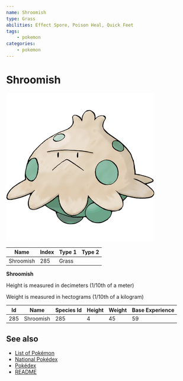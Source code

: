 ```yaml
---
name: Shroomish
type: Grass
abilities: Effect Spore, Poison Heal, Quick Feet
tags:
    - pokemon
categories:
    - pokemon
---
```


# Shroomish


![Shroomish](images/285.png)

| **Name** | **Index** | **Type 1** | **Type 2** |
|----|----|----|----|
| Shroomish | 285 | Grass  |  |

**Shroomish** 


Height is measured in decimeters (1/10th of a meter)

Weight is measured in hectograms (1/10th of a kilogram)

| **Id** | **Name** | **Species Id** | **Height** | **Weight** | **Base Experience** |
|--------|----------|----------------|------------|------------|---------------------|
| 285 | Shroomish | 285 | 4 | 45 | 59 |


## See also

- [List of Pokémon](../pokemon.md)
- [National Pokédex](../national_pokedex.md)
- [Pokédex](../pokedex.md)
- [README](../README.md)
